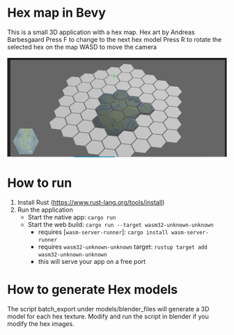 # Hex map in Bevy

This is a small 3D application with a hex map. Hex art by Andreas Barbesgaard
Press F to change to the next hex model
Press R to rotate the selected hex on the map
WASD to move the camera

![Preview](/assets/hex_map.PNG)


# How to run
 1. Install Rust (https://www.rust-lang.org/tools/install)
 4. Run the application
    * Start the native app: `cargo run`
    * Start the web build: `cargo run --target wasm32-unknown-unknown`
       * requires [`wasm-server-runner`]: `cargo install wasm-server-runner`
       * requires `wasm32-unknown-unknown` target: `rustup target add wasm32-unknown-unknown`
       * this will serve your app on a free port

# How to generate Hex models
The script batch_export under models/blender_files will generate a 3D model for each hex texture. Modify and run the script in blender if you modify the hex images.